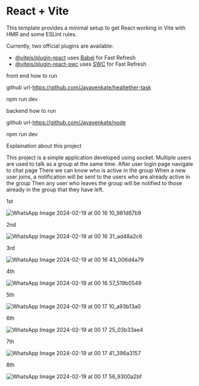 # React + Vite

This template provides a minimal setup to get React working in Vite with HMR and some ESLint rules.

Currently, two official plugins are available:

- [@vitejs/plugin-react](https://github.com/vitejs/vite-plugin-react/blob/main/packages/plugin-react/README.md) uses [Babel](https://babeljs.io/) for Fast Refresh
- [@vitejs/plugin-react-swc](https://github.com/vitejs/vite-plugin-react-swc) uses [SWC](https://swc.rs/) for Fast Refresh

front end how to run  

github url-https://github.com/Jayavenkate/healtether-task

npm run dev

backend how to run 

github url-https://github.com/Jayavenkate/node

npm run dev

Explaination about this project

This project is a simple application developed using socket.
Multiple users are used to talk as a group at the same time.
After user login page navigate to chat page
There we can know who is active in the group
When a new user joins, a notification will be sent to the users who are already active in the group Then any user who leaves the group will be notified to those already in the group that they have left.

1st 

![WhatsApp Image 2024-02-19 at 00 16 10_981d67b9](https://github.com/Jayavenkate/healtether-task/assets/118879230/9896c46c-33ca-46ac-b610-24291cb49644)

2nd

![WhatsApp Image 2024-02-19 at 00 16 31_ad48a2c6](https://github.com/Jayavenkate/healtether-task/assets/118879230/9920a34a-0613-4f7e-9787-d48c706d064a)

3rd

![WhatsApp Image 2024-02-19 at 00 16 43_006d4a79](https://github.com/Jayavenkate/healtether-task/assets/118879230/3ab91b45-2ed2-4aaf-9f70-4365928fa798)

4th

![WhatsApp Image 2024-02-19 at 00 16 57_519b0549](https://github.com/Jayavenkate/healtether-task/assets/118879230/a7533173-333c-4db6-9e89-9a90b7f697fe)

5th

![WhatsApp Image 2024-02-19 at 00 17 10_a93b13a0](https://github.com/Jayavenkate/healtether-task/assets/118879230/caa515e6-07a2-4e2f-bc21-a8f9879c2fb6)

6th

![WhatsApp Image 2024-02-19 at 00 17 25_03b33ae4](https://github.com/Jayavenkate/healtether-task/assets/118879230/674cb031-70ce-4285-a7a4-66a2b3d2ae60)

7th

![WhatsApp Image 2024-02-19 at 00 17 41_396a3157](https://github.com/Jayavenkate/healtether-task/assets/118879230/9db396b5-ecb8-44be-b726-987e329a7640)

8th

![WhatsApp Image 2024-02-19 at 00 17 56_9300a2bf](https://github.com/Jayavenkate/healtether-task/assets/118879230/e5696ff7-0905-493c-873f-2d03bb8c7afd)
